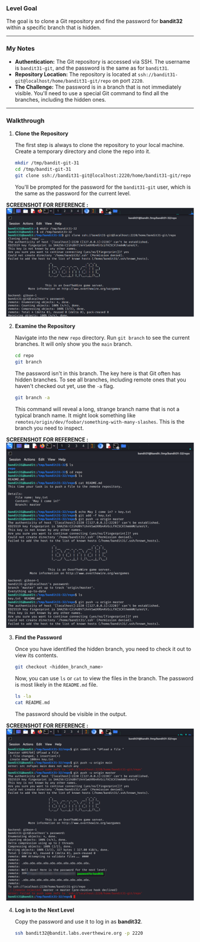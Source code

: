 ### Level Goal

The goal is to clone a Git repository and find the password for **bandit32** within a specific branch that is hidden.

-----

### My Notes

  * **Authentication:** The Git repository is accessed via SSH. The username is `bandit31-git`, and the password is the same as for `bandit31`.
  * **Repository Location:** The repository is located at `ssh://bandit31-git@localhost/home/bandit31-git/repo` on port `2220`.
  * **The Challenge:** The password is in a branch that is not immediately visible. You'll need to use a special Git command to find all the branches, including the hidden ones.

-----

### Walkthrough

1.  **Clone the Repository**

    The first step is always to clone the repository to your local machine. Create a temporary directory and clone the repo into it.

    ```bash
    mkdir /tmp/bandit-git-31
    cd /tmp/bandit-git-31
    git clone ssh://bandit31-git@localhost:2220/home/bandit31-git/repo
    ```

    You'll be prompted for the password for the `bandit31-git` user, which is the same as the password for the current level.

**SCREENSHOT FOR REFERENCE :**
![](screenshots/command1.png)

2.  **Examine the Repository**

    Navigate into the new `repo` directory. Run `git branch` to see the current branches. It will only show you the `main` branch.

    ```bash
    cd repo
    git branch
    ```

    The password isn't in this branch. The key here is that Git often has hidden branches. To see all branches, including remote ones that you haven't checked out yet, use the `-a` flag.

    ```bash
    git branch -a
    ```

    This command will reveal a long, strange branch name that is not a typical branch name. It might look something like `remotes/origin/dev/foobar/something-with-many-slashes`. This is the branch you need to inspect.

**SCREENSHOT FOR REFERENCE :**
![](screenshots/command2.png)


3.  **Find the Password**

    Once you have identified the hidden branch, you need to check it out to view its contents.

    ```bash
    git checkout <hidden_branch_name>
    ```

    Now, you can use `ls` or `cat` to view the files in the branch. The password is most likely in the `README.md` file.

    ```bash
    ls -la
    cat README.md
    ```

    The password should be visible in the output.

**SCREENSHOT FOR REFERENCE :**
![](screenshots/command3.png)

4.  **Log in to the Next Level**

    Copy the password and use it to log in as **bandit32**.

    ```bash
    ssh bandit32@bandit.labs.overthewire.org -p 2220
    ```
